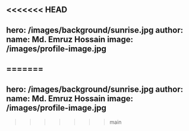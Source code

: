 <<<<<<< HEAD
---
hero: /images/background/sunrise.jpg
author:
    name: Md. Emruz Hossain
    image: /images/profile-image.jpg
---
=======
---
hero: /images/background/sunrise.jpg
author:
    name: Md. Emruz Hossain
    image: /images/profile-image.jpg
---
>>>>>>> main
